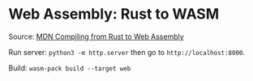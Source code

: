 # Web Assembly: Rust to WASM

Source: [MDN Compiling from Rust to Web Assembly](https://developer.mozilla.org/en-US/docs/WebAssembly/Rust_to_wasm)

Run server: `python3 -m http.server` then go to `http://localhost:8000`.

Build: `wasm-pack build --target web`
